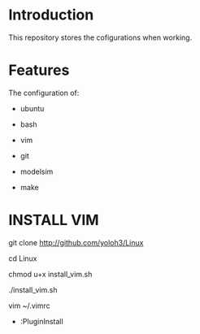 <!---
/*******************************************************************************
// Project name   :
// File name      : REAME.md
// Created date   : Thursday 06/29/17
// Author         : Huy Hung Ho
// Last modified  : Thursday 06/29/17
// Desc           :
*******************************************************************************/
-->
Introduction
============

This repository stores the cofigurations when working.

Features
========

The configuration of:

* ubuntu

* bash

* vim

* git

* modelsim

* make

INSTALL VIM
===========

git clone http://github.com/yoloh3/Linux

cd Linux

chmod u+x install_vim.sh

./install_vim.sh

vim ~/.vimrc
-  	:PluginInstall
